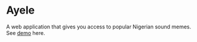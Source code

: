# Ayele

A web application that gives you access to popular Nigerian sound memes. See [demo](https://seunsaber.github.io/ayele) here.